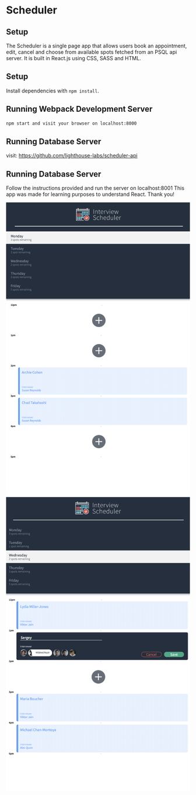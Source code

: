 # Scheduler

## Setup

The Scheduler is a single page app that allows users book an appointment, edit, cancel and choose from available spots fetched from an PSQL api server.
It is built in React.js using CSS, SASS and HTML. 

## Setup

Install dependencies with `npm install`.

## Running Webpack Development Server

```sh
npm start and visit your browser on localhost:8000
```

## Running Database Server

visit: https://github.com/lighthouse-labs/scheduler-api

## Running Database Server
Follow the instructions provided and run the server on localhost:8001
This app was made for learning purposes to understand React. 
Thank you!


![Screenshot](cap1.png)
![Screenshot](cap2.png)